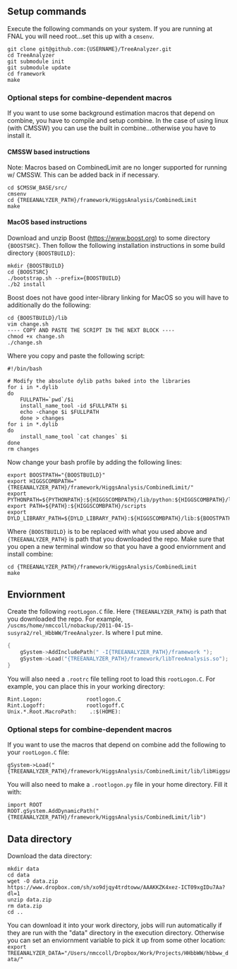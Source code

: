## Setup commands
Execute the following commands on your system. If you are running at FNAL you will need root...set this up with a `cmsenv`.


```Shell
git clone git@github.com:{USERNAME}/TreeAnalyzer.git
cd TreeAnalyzer
git submodule init
git submodule update
cd framework
make
```

### Optional steps for combine-dependent macros
If you want to use some background estimation macros that depend on combine, you have to compile and setup combine. In the case of using linux (with CMSSW) you can use the built in combine...otherwise you have to install it.

#### CMSSW based instructions
Note: Macros based on CombinedLimit are no longer supported for running w/ CMSSW. This can be added back in if necessary.
```Shell
cd $CMSSW_BASE/src/
cmsenv
cd {TREEANALYZER_PATH}/framework/HiggsAnalysis/CombinedLimit
make
```

#### MacOS based instructions
Download and unzip Boost (https://www.boost.org) to some directory `{BOOSTSRC}`. Then follow the following installation instructions in some build directory `{BOOSTBUILD}`:

```Shell
mkdir {BOOSTBUILD}
cd {BOOSTSRC}
./bootstrap.sh --prefix={BOOSTBUILD}
./b2 install
```
Boost does not have good inter-library linking for MacOS so you will have to additionally do the following:

```Shell
cd {BOOSTBUILD}/lib
vim change.sh
---- COPY AND PASTE THE SCRIPT IN THE NEXT BLOCK ----
chmod +x change.sh
./change.sh
```

Where you copy and paste the following script:

```Shell
#!/bin/bash
  
# Modify the absolute dylib paths baked into the libraries
for i in *.dylib
do
    FULLPATH=`pwd`/$i
    install_name_tool -id $FULLPATH $i
    echo -change $i $FULLPATH
    done > changes
for i in *.dylib
do
    install_name_tool `cat changes` $i
done
rm changes
```

Now change your bash profile by adding the following lines:
```Shell
export BOOSTPATH="{BOOSTBUILD}"
export HIGGSCOMBPATH="{TREEANALYZER_PATH}/framework/HiggsAnalysis/CombinedLimit/"
export PYTHONPATH=${PYTHONPATH}:${HIGGSCOMBPATH}/lib/python:${HIGGSCOMBPATH}/lib
export PATH=${PATH}:${HIGGSCOMBPATH}/scripts
export DYLD_LIBRARY_PATH=${DYLD_LIBRARY_PATH}:${HIGGSCOMBPATH}/lib:${BOOSTPATH}/lib
```

Where `{BOOSTBUILD}` is to be replaced with what you used above and `{TREEANALYZER_PATH}` is path that you downloaded the repo. Make sure that you open a new terminal window so that you have a good enviornment and install combine:

```Shell
cd {TREEANALYZER_PATH}/framework/HiggsAnalysis/CombinedLimit
make
```

## Enviornment
Create the following `rootLogon.C` file.  Here `{TREEANALYZER_PATH}` is path that you downloaded the repo. For example,  `/uscms/home/nmccoll/nobackup/2011-04-15-susyra2/rel_HbbWW/TreeAnalyzer`. Is where I put mine.

```C++
{
    gSystem->AddIncludePath(" -I{TREEANALYZER_PATH}/framework ");
    gSystem->Load("{TREEANALYZER_PATH}/framework/libTreeAnalysis.so");
}
```  

You will also need a `.rootrc` file telling root to load this `rootLogon.C`.  For example, you can place this in your working directory:  

```Shell
Rint.Logon:              rootlogon.C
Rint.Logoff:             rootlogoff.C
Unix.*.Root.MacroPath:    .:$(HOME):
```

### Optional steps for combine-dependent macros
If you want to use the macros that depend on combine add the following to your `rootLogon.C` file:

```Shell
gSystem->Load("{TREEANALYZER_PATH}/framework/HiggsAnalysis/CombinedLimit/lib/libHiggsAnalysisCombinedLimit");
```

You will also need to make a `.rootlogon.py` file in your home directory. Fill it with:

```Shell
import ROOT
ROOT.gSystem.AddDynamicPath("{TREEANALYZER_PATH}/framework/HiggsAnalysis/CombinedLimit/lib")
```

## Data directory
Download the data directory:  

```Shell
mkdir data
cd data
wget -O data.zip  https://www.dropbox.com/sh/xo9djqy4trdtoww/AAAKKZK4xez-ICT09xgIDu7Aa?dl=1
unzip data.zip
rm data.zip
cd ..
```

You can download it into your work directory, jobs will run automatically if they are run with the "data" directory in the execution directory. Otherwise you can set an enviornment variable to pick it up from some other location: `export TREEANALYZER_DATA="/Users/nmccoll/Dropbox/Work/Projects/HHbbWW/hbbww_data/"`
